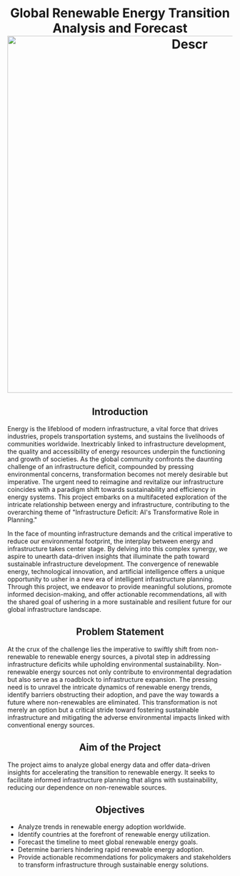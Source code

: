 <h1 align = 'center'>   Global Renewable Energy Transition Analysis and Forecast
<img src="https://imgs.search.brave.com/gCD7UoP9IJyuxsjh_JLyOVne9cb51r7UHFN6my3b-Jw/rs:fit:860:0:0/g:ce/aHR0cHM6Ly9tZWRp/YS5yZmYub3JnL2lt/YWdlcy9zaHV0dGVy/c3RvY2tfNTM1Njgz/NDk5LjJlMTZkMGJh/LmZpbGwtNjc1eDQ1/MC5wbmc" alt="Descr" width = 800>
</h1>
<h2 align = 'center'>   Introduction
</h2>
Energy is the lifeblood of modern infrastructure, a vital force that drives industries, propels transportation systems, and sustains the livelihoods of communities worldwide. Inextricably linked to infrastructure development, the quality and accessibility of energy resources underpin the functioning and growth of societies. As the global community confronts the daunting challenge of an infrastructure deficit, compounded by pressing environmental concerns, transformation becomes not merely desirable but imperative. The urgent need to reimagine and revitalize our infrastructure coincides with a paradigm shift towards sustainability and efficiency in energy systems. This project embarks on a multifaceted exploration of the intricate relationship between energy and infrastructure, contributing to the overarching theme of "Infrastructure Deficit: AI's Transformative Role in Planning."

In the face of mounting infrastructure demands and the critical imperative to reduce our environmental footprint, the interplay between energy and infrastructure takes center stage. By delving into this complex synergy, we aspire to unearth data-driven insights that illuminate the path toward sustainable infrastructure development. The convergence of renewable energy, technological innovation, and artificial intelligence offers a unique opportunity to usher in a new era of intelligent infrastructure planning. Through this project, we endeavor to provide meaningful solutions, promote informed decision-making, and offer actionable recommendations, all with the shared goal of ushering in a more sustainable and resilient future for our global infrastructure landscape.

<h2 align = 'center'>   Problem Statement
</h2>
At the crux of the challenge lies the imperative to swiftly shift from non-renewable to renewable energy sources, a pivotal step in addressing infrastructure deficits while upholding environmental sustainability. Non-renewable energy sources not only contribute to environmental degradation but also serve as a roadblock to infrastructure expansion. The pressing need is to unravel the intricate dynamics of renewable energy trends, identify barriers obstructing their adoption, and pave the way towards a future where non-renewables are eliminated. This transformation is not merely an option but a critical stride toward fostering sustainable infrastructure and mitigating the adverse environmental impacts linked with conventional energy sources.

<h2 align = 'center'>   Aim of the Project
</h2>
The project aims to analyze global energy data and offer data-driven insights for accelerating the transition to renewable energy. It seeks to facilitate informed infrastructure planning that aligns with sustainability, reducing our dependence on non-renewable sources.

<h2 align = 'center'>   Objectives
</h2>
<ul>
  <li>Analyze trends in renewable energy adoption worldwide.
    </li>
  <li>Identify countries at the forefront of renewable energy utilization.
    </li>
  <li>Forecast the timeline to meet global renewable energy goals.
    </li>
  <li>Determine barriers hindering rapid renewable energy adoption.
    </li>
  <li>Provide actionable recommendations for policymakers and stakeholders to transform infrastructure through sustainable energy solutions.
    </li>
</ul>
